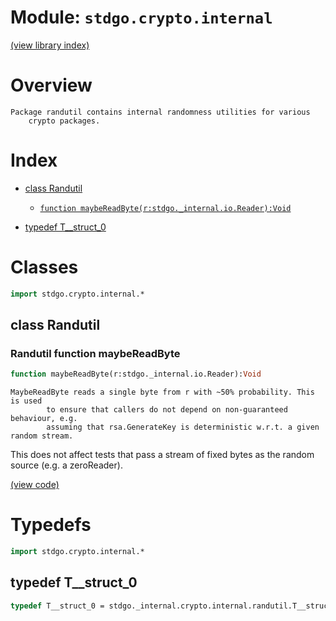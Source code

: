 # Module: `stdgo.crypto.internal`

[(view library index)](../../stdgo.md)


# Overview


```
Package randutil contains internal randomness utilities for various
    crypto packages.
```
# Index


- [class Randutil](<#class-randutil>)

  - [`function maybeReadByte(r:stdgo._internal.io.Reader):Void`](<#randutil-function-maybereadbyte>)

- [typedef T\_\_struct\_0](<#typedef-t__struct_0>)

# Classes


```haxe
import stdgo.crypto.internal.*
```


## class Randutil


### Randutil function maybeReadByte


```haxe
function maybeReadByte(r:stdgo._internal.io.Reader):Void
```


```
MaybeReadByte reads a single byte from r with ~50% probability. This is used
        to ensure that callers do not depend on non-guaranteed behaviour, e.g.
        assuming that rsa.GenerateKey is deterministic w.r.t. a given random stream.
```

This does not affect tests that pass a stream of fixed bytes as the random
source \(e.g. a zeroReader\).  

[\(view code\)](<./Randutil.hx#L17>)


# Typedefs


```haxe
import stdgo.crypto.internal.*
```


## typedef T\_\_struct\_0


```haxe
typedef T__struct_0 = stdgo._internal.crypto.internal.randutil.T__struct_0;
```


